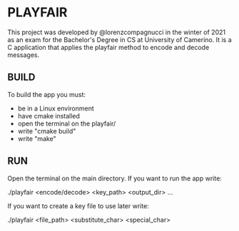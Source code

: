 # PLAYFAIR
This project was developed by @lorenzcompagnucci in the winter of 2021 as an exam for the Bachelor's Degree in CS at University of Camerino.
It is a C application that applies the playfair method to encode and decode messages.

## BUILD

To build the app you must:
* be in a Linux environment
* have cmake installed
* open the terminal on the playfair/
* write "cmake build"
* write "make"


## RUN

Open the terminal on the main directory. If you want to run the app write:

./playfair <encode/decode> <key_path> <output_dir> <file1> ... <filen>

If you want to create a key file to use later write:
  
./playfair <createkey> <file_path> <alphabet> <substitute_char> <special_char> <keyword>
